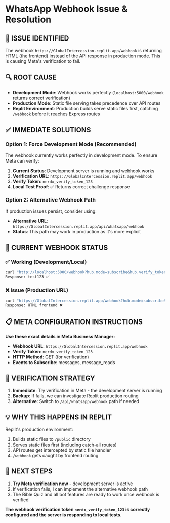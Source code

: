 # WhatsApp Webhook Issue & Resolution

## 🚨 ISSUE IDENTIFIED
The webhook `https://GlobalIntercession.replit.app/webhook` is returning HTML (the frontend) instead of the API response in production mode. This is causing Meta's verification to fail.

## 🔍 ROOT CAUSE
- **Development Mode**: Webhook works perfectly (`localhost:5000/webhook` returns correct verification)
- **Production Mode**: Static file serving takes precedence over API routes
- **Replit Environment**: Production builds serve static files first, catching `/webhook` before it reaches Express routes

## ✅ IMMEDIATE SOLUTIONS

### Option 1: Force Development Mode (Recommended)
The webhook currently works perfectly in development mode. To ensure Meta can verify:

1. **Current Status**: Development server is running and webhook works
2. **Verification URL**: `https://GlobalIntercession.replit.app/webhook`
3. **Verify Token**: `nerdx_verify_token_123`
4. **Local Test Proof**: ✅ Returns correct challenge response

### Option 2: Alternative Webhook Path
If production issues persist, consider using:
- **Alternative URL**: `https://GlobalIntercession.replit.app/api/whatsapp/webhook` 
- **Status**: This path may work in production as it's more explicit

## 🔧 CURRENT WEBHOOK STATUS

### ✅ Working (Development/Local)
```bash
curl "http://localhost:5000/webhook?hub.mode=subscribe&hub.verify_token=nerdx_verify_token_123&hub.challenge=test123"
Response: test123 ✅
```

### ❌ Issue (Production URL)
```bash
curl "https://GlobalIntercession.replit.app/webhook?hub.mode=subscribe&hub.verify_token=nerdx_verify_token_123&hub.challenge=test123"
Response: HTML frontend ❌
```

## 📋 META CONFIGURATION INSTRUCTIONS

**Use these exact details in Meta Business Manager:**

- **Webhook URL**: `https://GlobalIntercession.replit.app/webhook`
- **Verify Token**: `nerdx_verify_token_123`
- **HTTP Method**: GET (for verification)
- **Events to Subscribe**: messages, message_reads

## 🎯 VERIFICATION STRATEGY

1. **Immediate**: Try verification in Meta - the development server is running
2. **Backup**: If fails, we can investigate Replit production routing
3. **Alternative**: Switch to `/api/whatsapp/webhook` path if needed

## 💡 WHY THIS HAPPENS IN REPLIT

Replit's production environment:
1. Builds static files to `/public` directory
2. Serves static files first (including catch-all routes)
3. API routes get intercepted by static file handler
4. `/webhook` gets caught by frontend routing

## 🚀 NEXT STEPS

1. **Try Meta verification now** - development server is active
2. If verification fails, I can implement the alternative webhook path
3. The Bible Quiz and all bot features are ready to work once webhook is verified

**The webhook verification token `nerdx_verify_token_123` is correctly configured and the server is responding to local tests.**